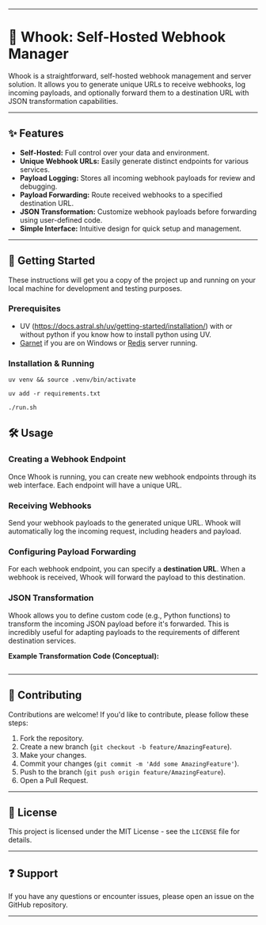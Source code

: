 -----

# 📖 Whook: Self-Hosted Webhook Manager

Whook is a straightforward, self-hosted webhook management and server solution. It allows you to generate unique URLs to receive webhooks, log incoming payloads, and optionally forward them to a destination URL with JSON transformation capabilities.

-----

## ✨ Features

  * **Self-Hosted:** Full control over your data and environment.
  * **Unique Webhook URLs:** Easily generate distinct endpoints for various services.
  * **Payload Logging:** Stores all incoming webhook payloads for review and debugging.
  * **Payload Forwarding:** Route received webhooks to a specified destination URL.
  * **JSON Transformation:** Customize webhook payloads before forwarding using user-defined code.
  * **Simple Interface:** Intuitive design for quick setup and management.

-----

## 🚀 Getting Started

These instructions will get you a copy of the project up and running on your local machine for development and testing purposes.

### Prerequisites

  * UV (https://docs.astral.sh/uv/getting-started/installation/) with or without python if you know how to install python using UV.
  * [Garnet](https://github.com/microsoft/garnet) if you are on Windows or [Redis](https://github.com/redis/redis) server running.

### Installation & Running

```uv venv && source .venv/bin/activate```

```uv add -r requirements.txt```

```./run.sh```

## 🛠️ Usage

### Creating a Webhook Endpoint

Once Whook is running, you can create new webhook endpoints through its web interface. Each endpoint will have a unique URL.

### Receiving Webhooks

Send your webhook payloads to the generated unique URL. Whook will automatically log the incoming request, including headers and payload.

### Configuring Payload Forwarding

For each webhook endpoint, you can specify a **destination URL**. When a webhook is received, Whook will forward the payload to this destination.

### JSON Transformation

Whook allows you to define custom code (e.g., Python functions) to transform the incoming JSON payload before it's forwarded. This is incredibly useful for adapting payloads to the requirements of different destination services.

**Example Transformation Code (Conceptual):**

```javascript// This is an example. The actual implementation will depend on Whook's UI/API.

```

-----



## 🤝 Contributing

Contributions are welcome\! If you'd like to contribute, please follow these steps:

1.  Fork the repository.
2.  Create a new branch (`git checkout -b feature/AmazingFeature`).
3.  Make your changes.
4.  Commit your changes (`git commit -m 'Add some AmazingFeature'`).
5.  Push to the branch (`git push origin feature/AmazingFeature`).
6.  Open a Pull Request.

-----

## 📄 License

This project is licensed under the MIT License - see the `LICENSE` file for details.

-----

## ❓ Support

If you have any questions or encounter issues, please open an issue on the GitHub repository.

-----
